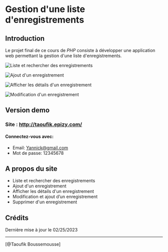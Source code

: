 # Gestion d'une liste d'enregistrements

## Introduction

Le projet final de ce cours de *PHP* consiste à développer une application web permettant la gestion d'une liste d'enregistrements.

![Liste et rechercher des enregistrements](https://blogger.googleusercontent.com/img/b/R29vZ2xl/AVvXsEg9sZ2tb6re1v_nMYpBFe5tjxyXubL_8ivUp8pGsb90Zi57WmlpA871TBTk9BabyrP7KM6PoAZHvC5h0EVsfFdGhIk33qNJV7m5-sSYuFTgh-6hKoVabOCGSLyu6gumRMRPvLSLWpigQvF7pfbt-qsI10hZ1K8F4Z3THoXc9yF58eyvyvDOHfl6lKak/s1600/listClients.png "Liste et rechercher des enregistrements")

![Ajout d'un enregistrement](https://blogger.googleusercontent.com/img/b/R29vZ2xl/AVvXsEh7zbPs8loJQMTnf-E835O2wmNDk1a7XLhyW5lEmF9CuobmqKihiW2en_5bLRU_Spzw7Jb5a3meD7fwT65I669A3dRq1QSCPN88bC8rv2ksetCP6UJncHvuZvjjYKWNTTEitPt-2a0KUONOKBwGoaMxbSlT5mWDk9fFyR6S0qFS2jKOJYjEleMvtkb5/s1600/addContact.png "Ajout d'un enregistrement")

![Afficher les détails d'un enregistrement](https://blogger.googleusercontent.com/img/b/R29vZ2xl/AVvXsEiqw4KSYNXVF0rwbgquztoXCtYAEJH5-PNIZ33g6J5pqhH60Sq7tlKr9NJwWombf3EoiGwZcPw76yjk6OZ40Q-ZnnfKvTPt3xJ7mcYVR9EEzKD0F8hP8LsK0RBjI_eckbK45sOLZX_f06B_KJZqnfAWnIWUMpCfciJJl6BS4iUuS_LA523uIfvqACXp/s1600/afficheInfos.png "Afficher les détails d'un enregistrement")

![Modification d'un enregistrement](https://blogger.googleusercontent.com/img/b/R29vZ2xl/AVvXsEhckeR9PlSnsP0MKP2PMSAu4AUDafth4jOa6k9C3zaP3A6zEmg37FfnAIrNPIyyTG_2IfiMam6yfxp1djO7mgAq52OmrZSCpx2TGe8PmTLZ28BsZWYzbMxtPhgkGFKdBzA0AQjS9I9qFWK1rIYechF2G9WExV9LAL8TGpkiw8dwgHJgQJenNQZUCvgX/s1600/modificationInfo.png "Modification d'un enregistrement")

## Version demo
### Site : http://taoufik.epizy.com/
#### Connectez-vous avec:
- Email: Yannick@gmail.com
- Mot de passe: 12345678

## A propos du site

- Liste et rechercher des enregistrements
- Ajout d'un enregistrement
- Afficher les détails d'un enregistrement
- Modification et ajout d’un enregistrement 
- Supprimer d'un enregistrement

## Crédits

Dernière mise à jour le 02/25/2023

------------------

[@Taoufik Boussemousse]
